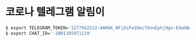 # 코로나 텔레그램 알림이

```sh
$ export TELEGRAM_TOKEN='1277942532:AAHbK_NFjOiFw1Gmi7XnnEphj9gx-EdwbBw'
$ export CHAT_ID='-1001385971119'
```

